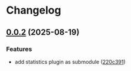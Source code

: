# Changelog

## [0.0.2](https://github.com/OGKevin/comicreader.koplugin/compare/v0.0.1...v0.0.2) (2025-08-19)


### Features

* add statistics plugin as submodule ([220c391](https://github.com/OGKevin/comicreader.koplugin/commit/220c391b31610f0a0adc84ba79b5105697618d1e))
